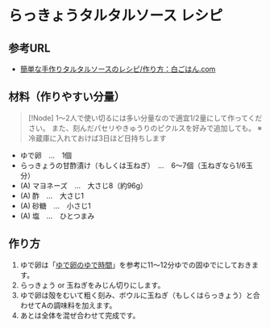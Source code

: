 # らっきょうタルタルソース レシピ

## 参考URL

- [簡単な手作りタルタルソースのレシピ/作り方：白ごはん.com](https://www.sirogohan.com/recipe/tarutaru/)

## 材料（作りやすい分量）

> [!Node]
> 1～2人で使い切るには多い分量なので適宜1/2量にして作ってください。
> また、刻んだパセリやきゅうりのピクルスを好みで追加しても。
> ※冷蔵庫に入れておけば3日ほど日持ちします

- ゆで卵　…　1個
- らっきょうの甘酢漬け（もしくは玉ねぎ）　…　6～7個（玉ねぎなら1/6玉分）
- (A) マヨネーズ　…　大さじ8（約96g）
- (A) 酢　…　大さじ1
- (A) 砂糖　…　小さじ1
- (A) 塩　…　ひとつまみ

## 作り方

1. ゆで卵は「[ゆで卵のゆで時間](https://www.sirogohan.com/recipe/yudetamago/)」を参考に11～12分ゆでの固ゆでにしておきます。
2. らっきょう or 玉ねぎをみじん切りにします。
3. ゆで卵は殻をむいて粗く刻み、ボウルに玉ねぎ（もしくはらっきょう）と合わせてAの調味料を加えます。
4. あとは全体を混ぜ合わせて完成です。
